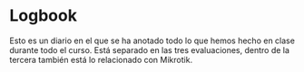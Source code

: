 # Logbook
Esto es un diario en el que se ha anotado todo lo que hemos hecho en clase durante todo el curso.
Está separado en las tres evaluaciones, dentro de la tercera también está lo relacionado con Mikrotik.
